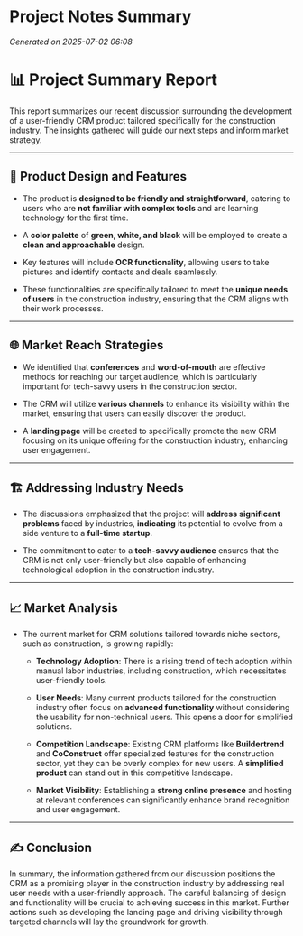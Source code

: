 # Project Notes Summary

*Generated on 2025-07-02 06:08*

# 📊 **Project Summary Report**

This report summarizes our recent discussion surrounding the development of a user-friendly CRM product tailored specifically for the construction industry. The insights gathered will guide our next steps and inform market strategy. 

---

## 🎨 **Product Design and Features**

- The product is **designed to be friendly and straightforward**, catering to users who are **not familiar with complex tools** and are learning technology for the first time.
  
- A **color palette** of **green, white, and black** will be employed to create a **clean and approachable** design.
  
- Key features will include **OCR functionality**, allowing users to take pictures and identify contacts and deals seamlessly. 

- These functionalities are specifically tailored to meet the **unique needs of users** in the construction industry, ensuring that the CRM aligns with their work processes.

---

## 🌐 **Market Reach Strategies**

- We identified that **conferences** and **word-of-mouth** are effective methods for reaching our target audience, which is particularly important for tech-savvy users in the construction sector.

- The CRM will utilize **various channels** to enhance its visibility within the market, ensuring that users can easily discover the product.

- A **landing page** will be created to specifically promote the new CRM focusing on its unique offering for the construction industry, enhancing user engagement.

---

## 🏗️ **Addressing Industry Needs**

- The discussions emphasized that the project will **address significant problems** faced by industries, **indicating** its potential to evolve from a side venture to a **full-time startup**. 

- The commitment to cater to a **tech-savvy audience** ensures that the CRM is not only user-friendly but also capable of enhancing technological adoption in the construction industry.

---

## 📈 **Market Analysis**

- The current market for CRM solutions tailored towards niche sectors, such as construction, is growing rapidly:

  - **Technology Adoption**: There is a rising trend of tech adoption within manual labor industries, including construction, which necessitates user-friendly tools.
  
  - **User Needs**: Many current products tailored for the construction industry often focus on **advanced functionality** without considering the usability for non-technical users. This opens a door for simplified solutions.
  
  - **Competition Landscape**: Existing CRM platforms like **Buildertrend** and **CoConstruct** offer specialized features for the construction sector, yet they can be overly complex for new users. A **simplified product** can stand out in this competitive landscape.

  - **Market Visibility**: Establishing a **strong online presence** and hosting at relevant conferences can significantly enhance brand recognition and user engagement.

---

## ✍️ **Conclusion**

In summary, the information gathered from our discussion positions the CRM as a promising player in the construction industry by addressing real user needs with a user-friendly approach. The careful balancing of design and functionality will be crucial to achieving success in this market. Further actions such as developing the landing page and driving visibility through targeted channels will lay the groundwork for growth.